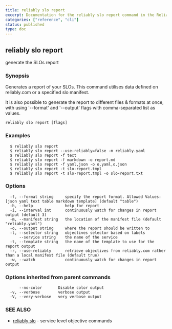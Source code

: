 ```yaml
---
title: reliably slo report
excerpt: Documentation for the reliably slo report command in the Reliably CLI
categories: ["reference", "cli"]
status: published
type: doc
---
```

## reliably slo report

generate the SLOs report

### Synopsis

Generates a report of your SLOs.
This command utilises data defined on reliably.com or a specified slo manifest.

It is also possible to generate the report to different files &
formats at once, with using '--format' and '--output' flags with
comma-separated list as values.

```
reliably slo report [flags]
```

### Examples

```
  $ reliably slo report
  $ reliably slo report --use-reliably=false -m reliably.yaml
  $ reliably slo report -f text
  $ reliably slo report -f markdown -o report.md
  $ reliably slo report -f yaml,json -o o.yaml,o.json
  $ reliably slo report -t slo-report.tmpl
  $ reliably slo report -t slo-report.tmpl -o slo-report.txt
```

### Options

```
  -f, --format string     specify the report format. Allowed Values: [json yaml text table markdown template] (default "table")
  -h, --help              help for report
  -i, --interval int      continuously watch for changes in report output (default 3)
  -m, --manifest string   the location of the manifest file (default "reliably.yaml")
  -o, --output string     where the report should be written to
  -l, --selector string   objectives selector based on labels
      --service string    the name of the service
  -t, --template string   the name of the template to use for the report output
  -r, --use-reliably      retrieve objectives from reliably.com rather than a local manifest file (default true)
  -w, --watch             continuously watch for changes in report output
```

### Options inherited from parent commands

```
      --no-color       Disable color output
  -v, --verbose        verbose output
  -V, --very-verbose   very verbose output
```

### SEE ALSO

* [reliably slo](/docs/reference/cli/reliably-slo/)	 - service level objective commands

